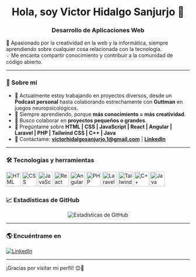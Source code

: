 <!-- Encabezado principal con nombre y breve presentación -->
<h1 align="center">Hola, soy Victor Hidalgo Sanjurjo 👋</h1>
<h3 align="center">Desarrollo de Aplicaciones Web</h3>

<!-- Descripción breve -->
🎯 Apasionado por la creatividad en la web y la informática, siempre aprendiendo sobre cualquier cosa relacionada con la tecnología.  
💡 Me encanta compartir conocimiento y contribuir a la comunidad de código abierto.  

---

### 🚀 Sobre mí
- 🔭 Actualmente estoy trabajando en proyectos diversos, desde un **Podcast personal** hasta colaborando estrechamente con **Guttman** en juegos neuropsicológicos.  
- 🌱 Siempre aprendiendo, porque **más conocimiento = más creatividad**.  
- 👯️ Busco colaborar en **proyectos pequeños o grandes**.  
- 💬 Pregúntame sobre **HTML | CSS | JavaScript | React | Angular | Laravel | PHP | Tailwind CSS | C++ | Java**  
- 👯 Contáctame: **[victorhidalgosanjurjo.1@gmail.com](mailto:victorhidalgosanjurjo.1@gmail.com)** | **[LinkedIn](https://www.linkedin.com/in/vichidsan/)**  

---

### 🛠️ Tecnologías y herramientas
<p align="left">
  <img src="https://cdn.jsdelivr.net/gh/devicons/devicon/icons/html5/html5-original.svg" alt="HTML" width="40" height="40"/>
  <img src="https://cdn.jsdelivr.net/gh/devicons/devicon/icons/css3/css3-original.svg" alt="CSS" width="40" height="40"/>
  <img src="https://cdn.jsdelivr.net/gh/devicons/devicon/icons/javascript/javascript-original.svg" alt="JavaScript" width="40" height="40"/>
  <img src="https://cdn.jsdelivr.net/gh/devicons/devicon/icons/react/react-original.svg" alt="React" width="40" height="40"/>
  <img src="https://cdn.jsdelivr.net/gh/devicons/devicon/icons/angularjs/angularjs-original.svg" alt="Angular" width="40" height="40"/>
  <img src="https://cdn.jsdelivr.net/gh/devicons/devicon/icons/php/php-original.svg" alt="PHP" width="40" height="40"/>
  <img src="https://cdn.simpleicons.org/laravel/FF2D20" alt="Laravel" width="40" height="40"/>
  <img src="https://cdn.simpleicons.org/tailwindcss/06B6D4" alt="Tailwind CSS" width="40" height="40"/>
  <img src="https://cdn.jsdelivr.net/gh/devicons/devicon/icons/cplusplus/cplusplus-original.svg" alt="C++" width="40" height="40"/>
  <img src="https://cdn.jsdelivr.net/gh/devicons/devicon/icons/java/java-original.svg" alt="Java" width="40" height="40"/>
</p>

### 📈 Estadísticas de GitHub
<p align="center">
  <img src="https://github-readme-stats.vercel.app/api?username=Vixtor120&show_icons=true&theme=radical" alt="Estadísticas de GitHub" />
</p>

---

### 🌎 Encuéntrame en
[![LinkedIn](https://img.shields.io/badge/LinkedIn-Profile-blue?logo=linkedin)](https://www.linkedin.com/in/vichidsan/)

---

¡Gracias por visitar mi perfil! 😊🚀

